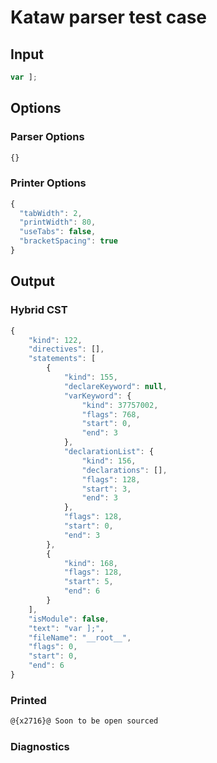 # Kataw parser test case

## Input

`````js
var ];
`````

## Options

### Parser Options

`````js
{}
`````

### Printer Options

`````js
{
  "tabWidth": 2,
  "printWidth": 80,
  "useTabs": false,
  "bracketSpacing": true
}
`````

## Output

### Hybrid CST

```javascript
{
    "kind": 122,
    "directives": [],
    "statements": [
        {
            "kind": 155,
            "declareKeyword": null,
            "varKeyword": {
                "kind": 37757002,
                "flags": 768,
                "start": 0,
                "end": 3
            },
            "declarationList": {
                "kind": 156,
                "declarations": [],
                "flags": 128,
                "start": 3,
                "end": 3
            },
            "flags": 128,
            "start": 0,
            "end": 3
        },
        {
            "kind": 168,
            "flags": 128,
            "start": 5,
            "end": 6
        }
    ],
    "isModule": false,
    "text": "var ];",
    "fileName": "__root__",
    "flags": 0,
    "start": 0,
    "end": 6
}
```

### Printed

```javascript
@{x2716}@ Soon to be open sourced
```

### Diagnostics

```javascript

```

